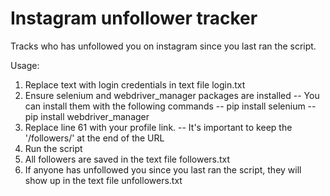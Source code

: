 # Instagram unfollower tracker
Tracks who has unfollowed you on instagram since you last ran the script.

Usage:
1. Replace text with login credentials in text file login.txt
2. Ensure selenium and webdriver_manager packages are installed
  -- You can install them with the following commands
    -- pip install selenium
    -- pip install webdriver_manager
3. Replace line 61 with your profile link.
  -- It's important to keep the '/followers/' at the end of the URL
4. Run the script
5. All followers are saved in the text file followers.txt
6. If anyone has unfollowed you since you last ran the script, they will show up in the text file unfollowers.txt
